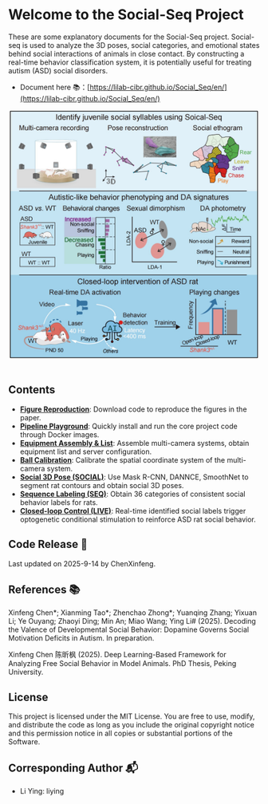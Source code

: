 # Welcome to the Social-Seq Project

These are some explanatory documents for the Social-Seq project. Social-seq is used to analyze the 3D poses, social categories, and emotional states behind social interactions of animals in close contact. By constructing a real-time behavior classification system, it is potentially useful for treating autism (ASD) social disorders.


- Document here 📚：[https://lilab-cibr.github.io/Social_Seq/en/](https://lilab-cibr.github.io/Social_Seq/en/)

<div align="center">
  <img src="../assets/images/figure_abstract.jpg" width="500" alt="Abstract Diagram">
</div>
<br>

## Contents
* [**Figure Reproduction**](./figure_reproduction): Download code to reproduce the figures in the paper.
* [**Pipeline Playground**](./安装示例流程代码/pipeline_playground_installation/): Quickly install and run the core project code through Docker images.
* [**Equipment Assembly & List**](./设备组装和清单/shopping_list): Assemble multi-camera systems, obtain equipment list and server configuration.
* [**Ball Calibration**](./小球矫正/application): Calibrate the spatial coordinate system of the multi-camera system.
* [**Social 3D Pose (SOCIAL)**](./社交三维姿态重构/application): Use Mask R-CNN, DANNCE, SmoothNet to segment rat contours and obtain social 3D poses.
* [**Sequence Labeling (SEQ)**](./社交序列标签/application): Obtain 36 categories of consistent social behavior labels for rats.
* [**Closed-loop Control (LIVE)**](./闭环行为控制/application): Real-time identified social labels trigger optogenetic conditional stimulation to reinforce ASD rat social behavior.
 
## Code Release 📅
Last updated on 2025-9-14 by ChenXinfeng.

## References 📚
Xinfeng Chen*; Xianming Tao*; Zhenchao Zhong*; Yuanqing Zhang; Yixuan Li; Ye Ouyang; Zhaoyi Ding; Min An; Miao Wang; Ying Li# (2025). Decoding the Valence of Developmental Social Behavior: Dopamine Governs Social Motivation Deficits in Autism. In preparation.

Xinfeng Chen 陈昕枫 (2025). Deep Learning-Based Framework for Analyzing Free Social Behavior in Model Animals. PhD Thesis, Peking University.

## License
This project is licensed under the MIT License. You are free to use, modify, and distribute the code as long as you include the original copyright notice and this permission notice in all copies or substantial portions of the Software.

## Corresponding Author 📬
- Li Ying: liying